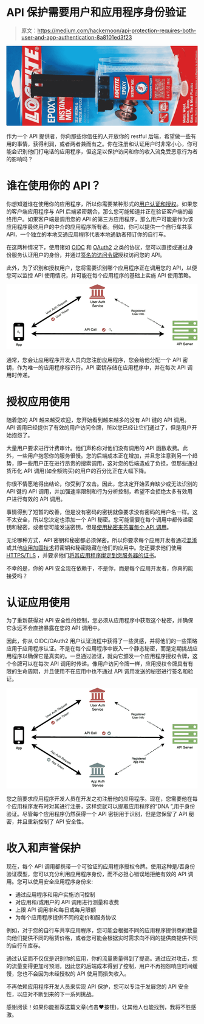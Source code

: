 # API 保护需要用户和应用程序身份验证

> 原文：<https://medium.com/hackernoon/api-protection-requires-both-user-and-app-authentication-8a8101ed3f23>

![](img/96145562c9dfbd17dd16ea2f61be4cea.png)

作为一个 API 提供者，你向那些你信任的人开放你的 restful 后端，希望做一些有用的事情，获得利润，或者两者兼而有之。你在注册和认证用户时非常小心，你可能会识别他们打电话的应用程序，但这足以保护访问和你的收入流免受恶意行为者的影响吗？

# 谁在使用你的 API？

你想知道谁在使用你的应用程序，所以你需要某种形式的[用户认证和授权](https://hackernoon.com/mobile-api-security-techniques-fc1f577840ab)。如果您的客户端应用程序与 API 后端紧密耦合，那么您可能知道并正在验证客户端的最终用户。如果客户端是调用您的 API 的第三方应用程序，那么用户可能是作为该应用程序最终用户的中介的应用程序所有者。例如，你可以提供一个自行车共享 API，一个独立的本地交通应用程序代表本地通勤者预订你的自行车。

在这两种情况下，使用诸如 [OIDC](http://openid.net/connect/) 和 [OAuth2](https://oauth.net/2/) 之类的协议，您可以直接或通过身份服务认证用户的身份，并通过[签名的访问令牌](https://jwt.io/)授权访问您的 API。

此外，为了识别和授权用户，您将需要识别哪个应用程序正在调用您的 API，以便您可以监控 API 使用情况，并可能在每个应用程序的基础上实施 API 使用策略。

![](img/db65606dd556d056d64f19a7a3ab04ea.png)

通常，您会让应用程序开发人员向您注册应用程序，您会给他分配一个 API 密钥，作为唯一的应用程序标识符。API 密钥存储在应用程序中，并在每次 API 调用时传递。

# 授权应用使用

随着您的 API 越来越受欢迎，您开始看到越来越多的没有 API 键的 API 调用。API 调用已经提供了有效的用户访问令牌，所以您已经让它们通过了，但是用户开始抱怨了。

大量用户要求进行计费审计。他们声称你对他们没有调用的 API 函数收费。此外，一些用户抱怨你的服务很慢。您的后端成本正在增加，并且您注意到另一个趋势，即一些用户正在进行昂贵的搜索调用，这对您的后端造成了负担，但那些通过货币化 API 调用(如全额购买)的用户的百分比正在大幅下降。

你很不情愿地得出结论，你受到了攻击。因此，您决定开始丢弃缺少或无法识别的 API 键的 API 调用，并加强速率限制和行为分析控制，希望不会拒绝太多有效用户进行有效的 API 调用。

事情得到了短暂的改善，但是没有密码的密钥就像要求没有密码的用户名一样。这不太安全，所以您决定也添加一个 API 秘密。您可能需要在每个调用中都传递密钥和秘密，或者您可能发送密钥，但是[使用秘密来签署每个 API 调用](http://docs.aws.amazon.com/general/latest/gr/signing_aws_api_requests.html)。

无论哪种方式，API 密钥和秘密都必须保密。所以你要求每个应用开发者通过[混淆](https://en.wikipedia.org/wiki/Obfuscation_(software))或其他[应用加固技术](https://en.wikipedia.org/wiki/Hardening_(computing))将密钥和秘密隐藏在他们的应用中。您还要求他们使用 [HTTPS/TLS](https://en.wikipedia.org/wiki/Transport_Layer_Security) ，并要求他们[将其应用程序绑定到您服务器的证书](https://www.owasp.org/index.php/Certificate_and_Public_Key_Pinning)。

不幸的是，你的 API 安全现在依赖于，不是你，而是每个应用开发者，你真的能接受吗？

# 认证应用使用

为了重新获得对 API 安全性的控制，您必须从应用程序中获取这个秘密，并确保它永远不会直接暴露在您的 API 调用中。

因此，你从 OIDC/OAuth2 用户认证流程中获得了一些灵感，并将他们的一些策略应用于应用程序认证。不是在每个应用程序中嵌入一个静态秘密，而是定期挑战应用程序以确保它是真实的。一旦通过验证，就向它颁发一个应用程序授权令牌，这个令牌可以在每次 API 调用时传递。像用户访问令牌一样，应用授权令牌具有有限的生命周期，并且使用不在应用中也不通过 API 调用发送的秘密进行签名和验证。

![](img/a53ba4aee1a8346aa9ec70dedc6dcf45.png)

您之前要求应用程序开发人员在开发之初注册他的应用程序。现在，您需要他在每个应用程序发布时对其进行注册，这样您就可以提取应用程序的“DNA ”,用于身份验证。尽管每个应用程序仍然获得一个 API 密钥用于识别，但是您保留了 API 秘密，并且重新控制了 API 安全性。

# 收入和声誉保护

现在，每个 API 调用都携带一个可验证的应用程序授权令牌。使用这种是/否身份验证模型，您可以充分利用应用程序身份，而不必担心错误地拒绝有效的 API 调用。您可以使用安全应用程序身份来:

*   通过应用程序和用户实施访问控制
*   对应用和/或用户的 API 调用进行测量和收费
*   上限 API 调用率和每日或每月限额
*   为每个应用程序提供不同的定价和服务协议

例如，对于您的自行车共享应用程序，您可能会根据不同的应用程序提供商的数量向他们提供不同的租赁价格，或者您可能会根据实时需求向不同的提供商提供不同的自行车库存。

通过认证而不仅仅是识别你的应用，你的流量质量得到了提高。通过应对攻击，您的流量变得更加可预测，因此您的后端成本得到了控制，用户不再抱怨响应时间缓慢，您也不会因为未经授权的 API 使用而损失收入。

不再依赖应用程序开发人员来实现 API 保护，您可以专注于发展您的 API 安全性，以应对不断到来的下一系列挑战。

感谢阅读！如果你能推荐这篇文章(点击❤按钮)，让其他人也能找到，我将不胜感激。